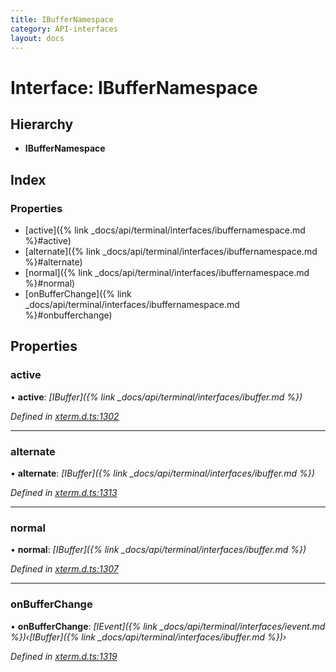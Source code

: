 ```yaml
---
title: IBufferNamespace
category: API-interfaces
layout: docs
---
```



# Interface: IBufferNamespace

## Hierarchy

* **IBufferNamespace**

## Index

### Properties

* [active]({% link _docs/api/terminal/interfaces/ibuffernamespace.md %}#active)
* [alternate]({% link _docs/api/terminal/interfaces/ibuffernamespace.md %}#alternate)
* [normal]({% link _docs/api/terminal/interfaces/ibuffernamespace.md %}#normal)
* [onBufferChange]({% link _docs/api/terminal/interfaces/ibuffernamespace.md %}#onbufferchange)

## Properties

###  active

• **active**: *[IBuffer]({% link _docs/api/terminal/interfaces/ibuffer.md %})*

*Defined in [xterm.d.ts:1302](https://github.com/meganrogge/xterm.js/blob/4.13.0/typings/xterm.d.ts#L1302)*

___

###  alternate

• **alternate**: *[IBuffer]({% link _docs/api/terminal/interfaces/ibuffer.md %})*

*Defined in [xterm.d.ts:1313](https://github.com/meganrogge/xterm.js/blob/4.13.0/typings/xterm.d.ts#L1313)*

___

###  normal

• **normal**: *[IBuffer]({% link _docs/api/terminal/interfaces/ibuffer.md %})*

*Defined in [xterm.d.ts:1307](https://github.com/meganrogge/xterm.js/blob/4.13.0/typings/xterm.d.ts#L1307)*

___

###  onBufferChange

• **onBufferChange**: *[IEvent]({% link _docs/api/terminal/interfaces/ievent.md %})‹[IBuffer]({% link _docs/api/terminal/interfaces/ibuffer.md %})›*

*Defined in [xterm.d.ts:1319](https://github.com/meganrogge/xterm.js/blob/4.13.0/typings/xterm.d.ts#L1319)*
